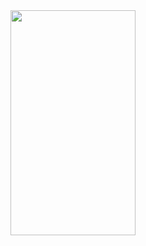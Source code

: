 <img src = "https://user-images.githubusercontent.com/47654039/113879932-baf1b700-97da-11eb-94d1-8d734f22c033.gif" width="200" height="360">
